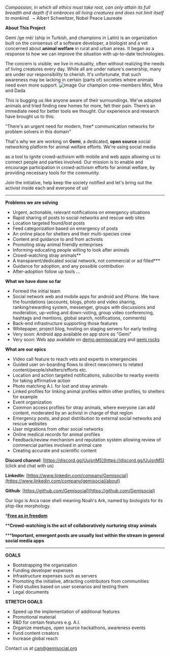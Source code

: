 _Compassion, in which all ethics must take root, can only attain its full breadth and depth if it embraces all living creatures and does not limit itself to mankind.&nbsp;&nbsp;_~ Albert Schweitzer, Nobel Peace Laureate

**About This Project**

Gemi /ge mē/ (ship in Turkish, and champions in Latin) is an organization built on the consensus of a software developer, a biologist and a vet concerned about **animal welfare** in rural and urban areas. It began as a response to how we can improve the situation with up-to-date technologies.

The concern is visible; we live in mutuality, often without realizing the needs of living creatures every day. While all are under nature's ownership, many are under our responsibility to cherish. It's unfortunate, that such awareness may be lacking in certain (parts of) societies where animals need even more support.
![image](https://66.media.tumblr.com/9376997c54befb03be37ebb4a396679b/tumblr_inline_po3lju1U0u1wzef04_540.jpg)
Our champion crew-members Mini, Mira and Dada

This is bugging us like anyone aware of their surroundings. We’ve adopted animals and tried finding new homes for more, felt their pain. There’s an immediate need for better tools we thought. Our experience and research have brought us to this:

“There's an urgent need for modern, free* communication networks for problem solvers in this domain”

That's why we are working on&nbsp;**Gemi**, a dedicated, **open source** social networking platform for animal welfare efforts. We're using social media 

as a tool to ignite crowd-activism with mobile and web apps allowing us to connect people and parties involved. Our mission is to enable and encourage participation in crowd-activism efforts for animal welfare, by providing necessary tools for the community.

Join the initiative, help keep the society notified and let's bring out the activist inside each and everyone of us!

* * *

**[](http://gemisocial.org/)Problems we are solving**[
](http://gemisocial.org/)

*   Urgent, actionable, relevant notifications on emergency situations
*   Rapid sharing of posts to social networks and rescue web sites
*   Location targeted found/lost posts
*   Feed categorization based on emergency of posts
*   An online place for shelters and their multi-species crew
*   Content and guidance to and from activists
*   Promoting stray animal friendly enterprises
*   Informing-educating people willing to look after animals
*   Crowd-watching stray animals**
*   A transparent/dedicated social network, not commercial or ad filled***
*   Guidance for adoption, and any possible contribution
*   After-adoption follow up tools ...

**What we have done so far**

*   Formed the initial team
*   Social network web and mobile apps for android and iPhone. We have the foundations (accounts, blogs, photo and video sharing, ranking/rewarding system, messenger, groups with discussions and moderation, up-voting and down-voting, group video conferencing, hashtags and mentions, global search, notifications, comments)
*   Back-end infrastructure supporting those features
*   Whitepaper, project blog, hosting on staging servers for early testing
*   Very soon: Android app available on app store as "Gemi"
*   Very soon: Web app available on [demo.gemisocial.org](http://demo.gemisocial.org/) and [gemi.rocks](http://gemi.rocks/)

**What are our epics**

*   Video call feature to reach vets and experts in emergencies
*   Guided user on-boarding flows to direct newcomers to related content/people/shelters/efforts etc.
*   Location and action targeted notifications, subscribe to nearby events for taking affirmative action
*   Photo matching A.I. for lost and stray animals
*   Linked profiles for linking animal profiles within other profiles, to shelters for example
*   Event organization
*   Common access profiles for stray animals, where everyone can add content, moderated by an activist in charge of that region
*   Emergency posts, and post distribution to external social networks and rescue websites
*   User migrations from other social networks
*   Online medical records for animal profiles
*   Feedback/review mechanism and reputation system allowing review of commercial parties involved in animal care
*   Creating accurate and scientific content

**Discord channel**: [https://discord.gg/UujsnM5](https://discord.gg/UujsnM5) (click and chat with us)

**Linkedin**: [https://www.linkedin.com/company/Gemisocial](https://www.linkedin.com/company/gemisocial/about)

**Github**: [https://github.com/Gemisocial](https://github.com/Gemisocial)

Our logo is Arca naoe shell meaning Noah's Ark, named by biologists for its ship-like morphology.

***[Free as in freedom](https://www.gnu.org/philosophy/free-sw.en.html)**

****Crowd-watching is the act of collaboratively nurturing stray animals**

*****Important, emergent posts are usually lost within the stream in general social media apps**

* * *

**GOALS**

*   Bootstrapping the organization
*   Funding developer expenses
*   Infrastructure expenses such as servers
*   Promoting the initiative, attracting contributors from communities
*   Field studies based on user scenarios and testing them
*   Legal documents

**STRETCH GOALS**

*   Speed up the implementation of additional features
*   Promotional material
*   R&amp;D for certain features e.g.
     A.I.
*   Organize meetups, open source hackathons, awareness events
*   Fund content creators
*   Increase global reach

Contact us at [can@gemisocial.org](mailto:can@gemisocial.org)
